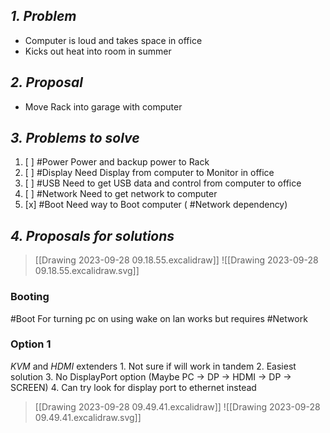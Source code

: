 
## *1. Problem*

- Computer is loud and takes space in office
- Kicks out heat into room in summer

## *2. Proposal*

- Move Rack into garage with computer


## *3. Problems to solve*

1. [ ] #Power Power and backup power to Rack
2. [ ] #Display Need Display from computer to Monitor in office
3. [ ] #USB Need to get USB data and control from computer to office
4. [ ] #Network Need to get network to computer
5. [x] #Boot Need way to Boot computer ( #Network dependency)

## *4. Proposals for solutions*

> [[Drawing 2023-09-28 09.18.55.excalidraw]]
> ![[Drawing 2023-09-28 09.18.55.excalidraw.svg]]


### Booting
#Boot For turning pc on using wake on lan works but requires #Network 


### Option 1
*KVM* and *HDMI* extenders
	1. Not sure if will work in tandem
	2. Easiest solution
	3. No DisplayPort option (Maybe PC -> DP -> HDMI -> DP -> SCREEN)
	4. Can try look for display port to ethernet instead
> [[Drawing 2023-09-28 09.49.41.excalidraw]]
> ![[Drawing 2023-09-28 09.49.41.excalidraw.svg]]